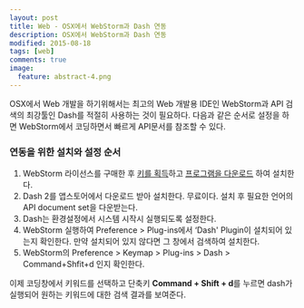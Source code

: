 ```yaml
---
layout: post
title: Web - OSX에서 WebStorm과 Dash 연동
description: OSX에서 WebStorm과 Dash 연동
modified: 2015-08-18
tags: [web]
comments: true
image:
  feature: abstract-4.png
---
```


OSX에서 Web 개발을 하기위해서는 최고의 Web 개발용 IDE인 WebStorm과 API 검색의 최강툴인 Dash를 적절히 사용하는 것이 필요하다. 
다음과 같은 순서로 설정을 하면 WebStorm에서 코딩하면서 빠르게 API문서를 참조할 수 있다. 

### 연동을 위한 설치와 설정 순서

1. WebStorm 라이선스를 구매한 후 [키를 획득](https://account.jetbrains.com/)하고 [프로그램을 다운로드](https://www.jetbrains.com/webstorm/download/)
하여 설치한다.
2. Dash 2를 앱스토어에서 다운로드 받아 설치한다. 무료이다. 설치 후 필요한 언어의 API document set을 다운받는다. 
3. Dash는 환경설정에서 시스템 시작시 실행되도록 설정한다. 
4. WebStorm 실행하여 Preference > Plug-ins에서 ‘Dash' Plugin이 설치되어 있는지 확인한다. 만약 설치되어 있지 않다면 그 창에서 검색하여 설치한다. 
5. WebStorm의 Preference > Keymap > Plug-ins > Dash > Command+Shfit+d 인지 확인한다. 

이제 코딩창에서 키워드를 선택하고 단축키 **Command + Shift + d**를 누르면 dash가 실행되어 원하는 키워드에 대한 검색 결과를 보여준다.    
